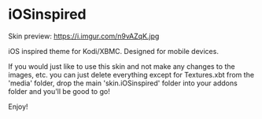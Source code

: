 iOSinspired
===========

Skin preview: https://i.imgur.com/n9vAZqK.jpg

iOS inspired theme for Kodi/XBMC. Designed for mobile devices.

If you would just like to use this skin and not make any changes to the images, etc. you can just delete everything except for Textures.xbt from the 'media' folder, drop the main 'skin.iOSinspired' folder into your addons folder and you'll be good to go!

Enjoy!
